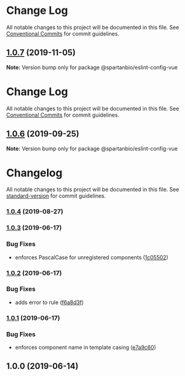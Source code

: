 # Change Log

All notable changes to this project will be documented in this file.
See [Conventional Commits](https://conventionalcommits.org) for commit guidelines.

## [1.0.7](https://gitlab.com/spartanbio-ux/code-styles/compare/@spartanbio/eslint-config-vue@1.0.6...@spartanbio/eslint-config-vue@1.0.7) (2019-11-05)

**Note:** Version bump only for package @spartanbio/eslint-config-vue





# Change Log

All notable changes to this project will be documented in this file. See
[Conventional Commits](https://conventionalcommits.org) for commit guidelines.

## [1.0.6](https://gitlab.com/spartanbio-ux/code-styles/compare/@spartanbio/eslint-config-vue@1.0.5...@spartanbio/eslint-config-vue@1.0.6) (2019-09-25)

**Note:** Version bump only for package @spartanbio/eslint-config-vue

# Changelog

All notable changes to this project will be documented in this file. See
[standard-version](https://github.com/conventional-changelog/standard-version) for commit
guidelines.

### [1.0.4](https://gitlab.com/spartanbio-ux/eslint-config-vue/compare/v1.0.3...v1.0.4) (2019-08-27)

### [1.0.3](https://gitlab.com/spartanbio-ux/eslint-config-vue/compare/v1.0.2...v1.0.3) (2019-06-17)

### Bug Fixes

- enforces PascalCase for unregistered components
  ([1c05502](https://gitlab.com/spartanbio-ux/eslint-config-vue/commit/1c05502))

### [1.0.2](https://gitlab.com/spartanbio-ux/eslint-config-vue/compare/v1.0.1...v1.0.2) (2019-06-17)

### Bug Fixes

- adds error to rule ([f6a8d3f](https://gitlab.com/spartanbio-ux/eslint-config-vue/commit/f6a8d3f))

### [1.0.1](https://gitlab.com/spartanbio-ux/eslint-config-vue/compare/v1.0.0...v1.0.1) (2019-06-17)

### Bug Fixes

- enforces component name in template casing
  ([e7a9c60](https://gitlab.com/spartanbio-ux/eslint-config-vue/commit/e7a9c60))

## 1.0.0 (2019-06-14)
